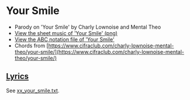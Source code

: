 # Your Smile

- Parody on 'Your Smile'  by Charly Lownoise and Mental Theo
- [View the sheet music of 'Your Smile' (png)](xx_your_smile.png)
- [View the ABC notation file of 'Your Smile'](xx_your_smile.abc)
- Chords from [https://www.cifraclub.com/charly-lownoise-mental-theo/your-smile/](https://www.cifraclub.com/charly-lownoise-mental-theo/your-smile/)

## [Lyrics](xx_your_smile.txt)

See [xx_your_smile.txt](xx_your_smile.txt).
